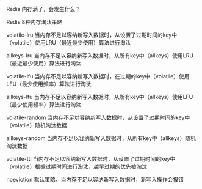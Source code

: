 Redis 内存满了，会发生什么？

Redis 8种内存淘汰策略

volatile-lru
当内存不足以容纳新写入数据时，从设置了过期时间的key中（volatile）使用LRU（最近最少使用）算法进行淘汰

allkeys-lru
当内存不足以容纳新写入数据时，从所有key中（allkeys）使用LRU（最近最少使用）算法进行淘汰

volatile-lfu
当内存不足以容纳新写入数据时，在过期的key中（volatile）使用LFU（最少使用频率）算法进行淘汰

allkeys-lfu
当内存不足以容纳新写入数据时，从所有key中（allkeys）使用LFU（最少使用频率）算法进行淘汰

volatile-random
当内存不足以容纳新写入数据时，从设置了过期时间的key中（volatile）随机淘汰数据

allkeys-random
当内存不足以容纳新写入数据时，从所有key中（allkeys）随机淘汰数据

volatile-ttl
当内存不足以容纳新写入数据时，从设置了过期时间的key中（volatile）根据过期时间进行淘汰，越早过期的优先被淘汰

noeviction
默认策略，当内存不足以容纳新写入数据时，新写入操作会报错